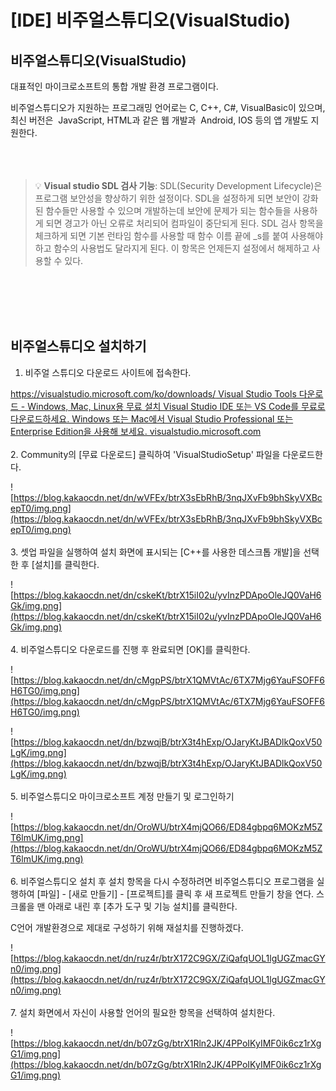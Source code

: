# [IDE] 비주얼스튜디오(VisualStudio)

## **비주얼스튜디오(VisualStudio)**

대표적인 마이크로소프트의 통합 개발 환경 프로그램이다.

비주얼스튜디오가 지원하는 프로그래밍 언어로는 C, C++, C#, VisualBasic이 있으며, 최신 버전은  JavaScript, HTML과 같은 웹 개발과  Android, IOS 등의 앱 개발도 지원한다.
<br><br>
<br><br>
> 💡 **Visual studio SDL 검사 기능**: SDL(Security Development Lifecycle)은 프로그램 보안성을 향상하기 위한 설정이다. SDL을 설정하게 되면 보안이 강화된 함수들만 사용할 수 있으며 개발하는데 보안에 문제가 되는 함수들을 사용하게 되면 경고가 아닌 오류로 처리되어 컴파일이 중단되게 된다. SDL 검사 항목을 체크하게 되면 기본 런타임 함수를 사용할 때 함수 이름 끝에 _s를 붙여 사용해야 하고 함수의 사용법도 달라지게 된다. 이 항목은 언제든지 설정에서 해제하고 사용할 수 있다.
> 
<br><br>
<br><br>
## **비주얼스튜디오 설치하기**

1. 비주얼 스튜디오 다운로드 사이트에 접속한다.

[https://visualstudio.microsoft.com/ko/downloads/
Visual Studio Tools 다운로드 - Windows, Mac, Linux용 무료 설치
Visual Studio IDE 또는 VS Code를 무료로 다운로드하세요. Windows 또는 Mac에서 Visual Studio Professional 또는 Enterprise Edition을 사용해 보세요.
visualstudio.microsoft.com](https://visualstudio.microsoft.com/ko/downloads/)
<br><br>
2. Community의 [무료 다운로드] 클릭하여 'VisualStudioSetup' 파일을 다운로드한다.

![https://blog.kakaocdn.net/dn/wVFEx/btrX3sEbRhB/3nqJXvFb9bhSkyVXBcepT0/img.png](https://blog.kakaocdn.net/dn/wVFEx/btrX3sEbRhB/3nqJXvFb9bhSkyVXBcepT0/img.png)
<br><br>
3. 셋업 파일을 실행하여 설치 화면에 표시되는 [C++를 사용한 데스크톱 개발]을 선택한 후 [설치]를 클릭한다.

![https://blog.kakaocdn.net/dn/cskeKt/btrX15iI02u/yvInzPDApoOleJQ0VaH6Gk/img.png](https://blog.kakaocdn.net/dn/cskeKt/btrX15iI02u/yvInzPDApoOleJQ0VaH6Gk/img.png)
<br><br>
4. 비주얼스튜디오 다운로드를 진행 후 완료되면 [OK]를 클릭한다.

![https://blog.kakaocdn.net/dn/cMgpPS/btrX1QMVtAc/6TX7Mjg6YauFSOFF6H6TG0/img.png](https://blog.kakaocdn.net/dn/cMgpPS/btrX1QMVtAc/6TX7Mjg6YauFSOFF6H6TG0/img.png)

![https://blog.kakaocdn.net/dn/bzwqjB/btrX3t4hExp/OJaryKtJBADlkQoxV50LgK/img.png](https://blog.kakaocdn.net/dn/bzwqjB/btrX3t4hExp/OJaryKtJBADlkQoxV50LgK/img.png)
<br><br>
5. 비주얼스튜디오 마이크로소프트 계정 만들기 및 로그인하기

![https://blog.kakaocdn.net/dn/OroWU/btrX4mjQO66/ED84gbpq6MOKzM5ZT6lmUK/img.png](https://blog.kakaocdn.net/dn/OroWU/btrX4mjQO66/ED84gbpq6MOKzM5ZT6lmUK/img.png)
<br><br>
6. 비주얼스튜디오 설치 후 설치 항목을 다시 수정하려면 비주얼스튜디오 프로그램을 실행하여 [파일] - [새로 만들기] - [프로젝트]를 클릭 후 새 프로젝트 만들기 창을 연다. 스크롤을 맨 아래로 내린 후 [추가 도구 및 기능 설치]를 클릭한다.

C언어 개발환경으로 제대로 구성하기 위해 재설치를 진행하겠다.

![https://blog.kakaocdn.net/dn/ruz4r/btrX172C9GX/ZiQafqUOL1lgUGZmacGYn0/img.png](https://blog.kakaocdn.net/dn/ruz4r/btrX172C9GX/ZiQafqUOL1lgUGZmacGYn0/img.png)
<br><br>
7. 설치 화면에서 자신이 사용할 언어의 필요한 항목을 선택하여 설치한다.

![https://blog.kakaocdn.net/dn/b07zGg/btrX1Rln2JK/4PPoIKyIMF0ik6cz1rXgG1/img.png](https://blog.kakaocdn.net/dn/b07zGg/btrX1Rln2JK/4PPoIKyIMF0ik6cz1rXgG1/img.png)
